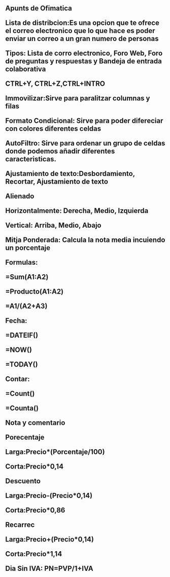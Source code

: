 <h2 id="titulo">Apunts de Ofimatica

Lista de distribcion:Es una opcion que te ofrece el correo electronico que lo que hace es poder enviar un correo a un gran numero de personas

Tipos: Lista de corro electronico, Foro Web, Foro de preguntas y respuestas y Bandeja de entrada colaborativa

CTRL+Y, CTRL+Z,CTRL+INTRO

Immovilizar:Sirve para paralitzar columnas y filas

Formato Condicional: Sirve para poder difereciar con colores diferentes celdas

AutoFiltro: Sirve para ordenar un grupo de celdas donde podemos añadir diferentes caracteristicas.

Ajustamiento de texto:Desbordamiento, Recortar, Ajustamiento de texto

Alienado

Horizontalmente: Derecha, Medio, Izquierda

Vertical: Arriba, Medio, Abajo

Mitja Ponderada: Calcula la nota media incuiendo un porcentaje

Formulas:

=Sum(A1:A2)

=Producto(A1:A2)

=A1/(A2+A3)

Fecha:

=DATEIF()

=NOW()

=TODAY()

Contar:

=Count()

=Counta()

Nota y comentario

Porecentaje

Larga:Precio*(Porcentaje/100)

Corta:Precio*0,14

Descuento

Larga:Precio-(Precio*0,14)

Corta:Precio*0,86

Recarrec

Larga:Precio+(Precio*0,14)

Corta:Precio*1,14

Dia Sin IVA: PN=PVP/1+IVA
